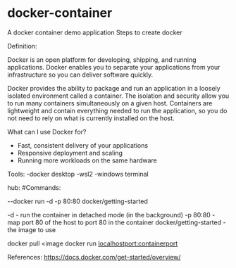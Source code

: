 # docker-container
 A docker container demo application 
 Steps to create docker
 
 Definition:
 
 Docker is an open platform for developing, shipping, and running applications. Docker enables you to separate your applications from your infrastructure so you can deliver software quickly.
 
 Docker provides the ability to package and run an application in a loosely isolated environment called a container. The isolation and security allow you to run many containers simultaneously on a given host. Containers are lightweight and contain everything needed to run the application, so you do not need to rely on what is currently installed on the host.
 
 What can I use Docker for?
 
 - Fast, consistent delivery of your applications
 - Responsive deployment and scaling
 - Running more workloads on the same hardware
 
 Tools:
 -docker desktop
 -wsl2
 -windows terminal
 
 hub:
 #Commands:
 
 --docker run -d -p 80:80 docker/getting-started

-d - run the container in detached mode (in the background)
-p 80:80 - map port 80 of the host to port 80 in the container
docker/getting-started - the image to use


 docker pull <image
 docker run <localhostport:containerport>                   
                    
                    
 
References:
https://docs.docker.com/get-started/overview/
